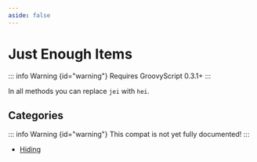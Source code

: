 ```yaml
---
aside: false
---
```



# Just Enough Items

::: info Warning {id="warning"}
Requires GroovyScript 0.3.1+
:::

In all methods you can replace `jei` with `hei`.

## Categories

::: info Warning {id="warning"}
This compat is not yet fully documented!
:::

* [Hiding](./hiding.md)
